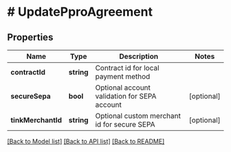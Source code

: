 # # UpdatePproAgreement

## Properties

Name | Type | Description | Notes
------------ | ------------- | ------------- | -------------
**contractId** | **string** | Contract id for local payment method |
**secureSepa** | **bool** | Optional account validation for SEPA account | [optional]
**tinkMerchantId** | **string** | Optional custom merchant id for secure SEPA | [optional]

[[Back to Model list]](../../README.md#models) [[Back to API list]](../../README.md#endpoints) [[Back to README]](../../README.md)
